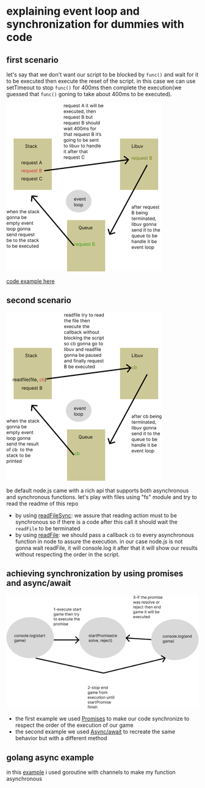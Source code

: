 # explaining event loop and synchronization for dummies with code

## first scenario

let's say that we don't want our script to be blocked by `func()` and wait for it to be executed then execute the reset of the script. in this case we can use setTimeout to stop `func()` for 400ms then complete the execution(we guessed that `func()` goning to take about 400ms to be executed).

![timer explication](./assets/timer.png)

[code example here](timer.js)
## second scenario

![non blocking using callbacks](./assets/non-blocking.png)

be default node.js came with a rich api that supports both asynchronous and synchronous functions.
let's play with files using "fs" module and try to read the readme of this repo

- by using [readFileSync](blocking-action.js):
  we assure that reading action must to be synchronous so if there is a code after this call it should wait the `readFile` to be terminated
- by using [readFile](non-blocking-action.js):
  we should pass a callback `cb` to every asynchronous function in node to assure the execution.
  in our case node.js is not gonna wait readFile, it will console.log it after that it will show our results without respecting the order in the script.

## achieving synchronization by using promises and async/await

![promise async](assets/promise.png)

- the first example we used [Promises](promises.js) to make our code synchronize to respect the order of the execution of our game
- the second example we used [Async/await](async.js) to recreate the same behavior but with a different method

## golang async example

in this [example](async.go) i used goroutine with channels to make my function asynchronous
